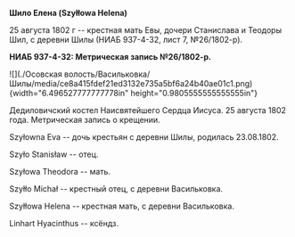 **Шило Елена (Szyłłowa Helena)**

25 августа 1802 г -- крестная мать Евы, дочери Станислава и Теодоры Шил,
с деревни Шилы (НИАБ 937-4-32, лист 7, №26/1802-р).

**НИАБ 937-4-32: Метрическая запись №26/1802-р.**

![](./Осовская волость/Васильковка/Шилы/media/ce8a415fdef21ed3132e735a5bf6a24b40ae01c1.png){width="6.496527777777778in"
height="0.9805555555555555in"}

Дедиловичский костел Наисвятейшего Сердца Иисуса. 25 августа 1802 года.
Метрическая запись о крещении.

Szyłowna Eva -- дочь крестьян с деревни Шилы, родилась 23.08.1802.

Szyło Stanisław -- отец.

Szyłowa Theodora -- мать.

Szyłło Michał -- крестный отец, с деревни Васильковка.

Szyłłowa Helena -- крестная мать, с деревни Васильковка.

Linhart Hyacinthus -- ксёндз.
